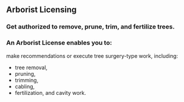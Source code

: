 <!--service categories (from category content type): Licensing, Horticulture -->
<!-- entry title -->
## Arborist Licensing
<!--entry subhead -->
### Get authorized to remove, prune, trim, and fertilize trees.
<!--// entry subhead -->
<!-- description with headline CT reference -->
### An Arborist License enables you to:
<!-- In final version of CT, these headlines will be chosen fron a standard list  -->
make recommendations or execute tree surgery-type work, including:
- tree removal, 
- pruning, 
- trimming, 
- cabling, 
- fertilization, and cavity work. 



